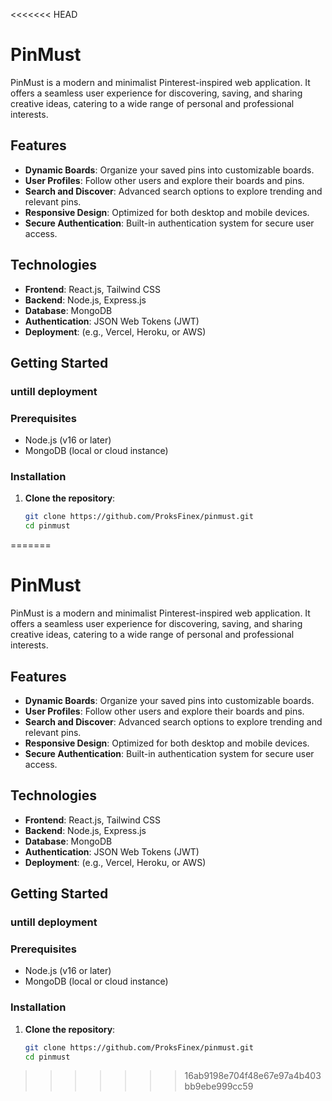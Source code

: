 <<<<<<< HEAD
# PinMust  

PinMust is a modern and minimalist Pinterest-inspired web application. It offers a seamless user experience for discovering, saving, and sharing creative ideas, catering to a wide range of personal and professional interests.  

## Features  

- **Dynamic Boards**: Organize your saved pins into customizable boards.  
- **User Profiles**: Follow other users and explore their boards and pins.  
- **Search and Discover**: Advanced search options to explore trending and relevant pins.  
- **Responsive Design**: Optimized for both desktop and mobile devices.  
- **Secure Authentication**: Built-in authentication system for secure user access.  

## Technologies  

- **Frontend**: React.js, Tailwind CSS  
- **Backend**: Node.js, Express.js  
- **Database**: MongoDB  
- **Authentication**: JSON Web Tokens (JWT)  
- **Deployment**: (e.g., Vercel, Heroku, or AWS)  

## Getting Started  
### untill deployment
### Prerequisites  

- Node.js (v16 or later)  
- MongoDB (local or cloud instance)  

### Installation  

1. **Clone the repository**:  
   ```bash
   git clone https://github.com/ProksFinex/pinmust.git  
   cd pinmust  
=======
# PinMust  

PinMust is a modern and minimalist Pinterest-inspired web application. It offers a seamless user experience for discovering, saving, and sharing creative ideas, catering to a wide range of personal and professional interests.  

## Features  

- **Dynamic Boards**: Organize your saved pins into customizable boards.  
- **User Profiles**: Follow other users and explore their boards and pins.  
- **Search and Discover**: Advanced search options to explore trending and relevant pins.  
- **Responsive Design**: Optimized for both desktop and mobile devices.  
- **Secure Authentication**: Built-in authentication system for secure user access.  

## Technologies  

- **Frontend**: React.js, Tailwind CSS  
- **Backend**: Node.js, Express.js  
- **Database**: MongoDB  
- **Authentication**: JSON Web Tokens (JWT)  
- **Deployment**: (e.g., Vercel, Heroku, or AWS)  

## Getting Started  
### untill deployment
### Prerequisites  

- Node.js (v16 or later)  
- MongoDB (local or cloud instance)  

### Installation  

1. **Clone the repository**:  
   ```bash
   git clone https://github.com/ProksFinex/pinmust.git  
   cd pinmust  
>>>>>>> 16ab9198e704f48e67e97a4b403bb9ebe999cc59
